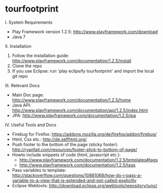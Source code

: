 tourfootprint
=============

I. System Requirements
  - Play Framework version 1.2.5: http://www.playframework.com/download
  - Java 7

II. Installation
  1. Follow the installation guide: http://www.playframework.com/documentation/1.2.5/install
  2. Clone the repo
  3. If you use Eclipse: run 'play eclipsify tourfootprint' and import the local git repo

III. Relevant Docs
  - Main Doc page: http://www.playframework.com/documentation/1.2.5/home
  - Java API: http://www.playframework.com/documentation/api/1.2.5/index.html
  - JPA: http://www.playframework.com/documentation/1.2.5/jpa

IV. Useful Tools and Docs
  - Firebug for Firefox: https://addons.mozilla.org/de/firefox/addon/firebug/
  - Html, Css etc.: http://de.selfhtml.org/
  - Push footer to the bottom of the page (sticky footer): http://ryanfait.com/resources/footer-stick-to-bottom-of-page/
  - Howto include snippets of code (html, javascript etc.):
    - http://www.playframework.com/documentation/1.2.5/templates#tags
    - http://www.playframework.com/documentation/1.2.5/tags
  - Pass variables to template:
    http://stackoverflow.com/questions/10881068/how-do-i-pass-a-variable-to-a-view-that-is-extended-and-not-called-explicitly
  - Eclipse Webtools: http://download.eclipse.org/webtools/repository/juno/
